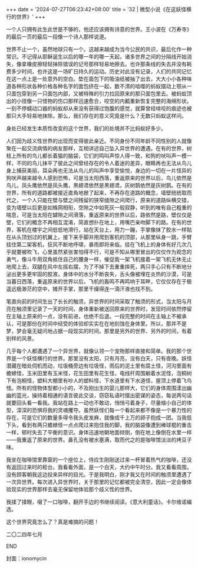 +++
date = '2024-07-27T06:23:42+08:00'
title = '32 | 微型小说《在这妖怪横行的世界》'
+++

一个人只拥有此生此世是不够的，他还应该拥有诗意的世界。王小波在《万寿寺》的最后一页的最后一段像一个诗人那样说道。

世界不止一个，虽然地球只有一个。这越来越成为当今公民的共识，最后化作一种常识。不记得从耶稣诞生以后的哪一年的哪一天起，诸多世界之间的分隔线开始消失，像拿橡皮擦轻轻抹除错误的记号那样轻易地擦去。也许那条线的失去并没有耗费多少时间，也许这是一场旷日持久的运动。历史对此没有记录，人们的共同记忆在这一点上是一处意外的空白。垫在面包下的吸油纸被抽了出去，大大小小各种味道各种形状各种价格各种名字的面包挤在一起，数不清的啮噬的蚂蚁摆动上颚从一只面包穿到另一只面包内部，又被特殊的引力拉回原来的那只面包里去。被蚂蚁顶出的小径像一只怪物的伤口那样迅速愈合，咬空的内瓤重新恢复完整的海绵形状。一刻不停蠕动口器的蚂蚁却从来没有获得过饱腹的感觉，就算曾经啃咬的痕迹也被那只大手轻易地抹除。那么，我们存在的意义究竟是什么？无数只蚂蚁这样问。

身处已经发生本质性改变的这个世界，我们的处境并不比蚂蚁好多少。

人们因为歧义性世界的出现而变得彼此亲近。不同身份不同年龄不同性别的人就像聚在一起交流病情的病友那样，互相讲述自己坠入异世界的遭遇。在有的世界，树枝上所有的鸟儿都长着猫的脑袋，它们的鸣叫声惊人得一致，和狗的吠叫声一模一样，不同的鸟儿抹平了彼此之间曾经存在的令人着迷的差异，眼睛再也无法从鸟儿身上捕获美丽，耳朵再也无法从鸟儿的叫声中享受愉悦，身边的一切在一片怪异的狗吠声越来越令人感到恐怖，可是当太阳西落，重返原来的世界以后，鸟儿依然是鸟儿，凤头鹰依然是凤头鹰，黑翅鸢依然是黑翅鸢，灰树鹊依然是灰树鹊。在有的世界，所有的道路都被接近直角地掀了起来，不再存在道路的概念，墙壁统统取而代之，一个人只能在壁与壁之间残留的狭窄缝隙之间爬行，原来的道路纵横交错，变为墙壁以后更是如蛛网相衔，空隙之中如死灰一般寂静，听到的唯有自己粗重的喘息，可是当太阳在罅隙之间滑落，重返原来的世界以后，路依然是路，壁仅仅是壁，它们的概念不再相互混淆，简直想扑在地上，用嘴巴亲吻脚下的路。在有的世界，客机在楼宇之间低低地滑行，站在天台上，用力一蹦，手掌像抹了胶水一样贴在从头顶划过的机翼上，接下来手脚并用爬到客机的顶部，从那里纵身一跳，手臂挂住第二架客机，狂风不断地呼啸，暴雨即将来临，挂在飞机上的身体有好几次几乎就要被吹飞，心里虽然紧张害怕得不行，可是不知从哪里冒出的仅仅作为观念的勇气，像斗牛用双角抵住自己的腰身一样，催促我一架飞机接着一架飞机无休无止地爬上去，双腿在风中左摇右摆，为了不掉下去重重摔死，两只手心只有不断地分泌出更多更牢固的胶液，身体中的水分不断丧失，舌头像被埋在炎热的沙漠，可是当暮日西落，重返原来的世界以后，飞机的轰鸣不再鸣响于耳畔，它仅仅存在于极遥远极渺茫的空中，摊开手掌，那里干燥得连一滴汗液也找不到。

笔直向前的时间生出了长长的触须，异世界的时间采取了触须的形式，当太阳与月亮在触须里记录了一天的时间，身体重新被送回原来的世界时，发现时间依然停留在主轴上原来的一点，没有前进，也绝不后退。一段完整的时间在主轴上不被承认，可是那份在时间中经受的体验却实实在在地刻蚀在身体里。所以，那并不是梦，梦会毫无疑问地占据一段现实的时间。那里是另外的世界、另外的时间，有着别样的风景。

几乎每个人都遭遇了一个异世界，就像认领一个宠物那样直接和简单。我的那个世界是一个妖怪横行的世界。那里没有太阳，只有月亮，没有白天，只有夜晚。妖怪潜藏在暗处伺机而动，垃圾桶旁边有垃圾怪，雨后的泥土里有腐土怪，河沟里面有蟾蜍怪，玉米田里有玉米怪，花生田里有花生怪，电线杆周围躺着水泥怪，泡桐树下有泡桐怪，塑料大棚里有吵人的塑料怪，下水道里有下水道怪，屋顶上停着飞鸟怪。所有的怪物体型都小小的，不及刚出生的婴儿那样大，它们的身体周围漾出幽幽的蓝光，操持着相通的语言彼此交谈，窃窃私语时摆出密谋的姿态，每说两句话就要回头看一看我。我站在路上一动也不敢动，悄悄弓着身子，尽量缩小自己的体型，深深的恐惧将我的灵魂攫夺。虽然妖怪们每一个看起来都不像是一个暴力性的存在，可是它们的数量多得令我头皮发麻，就像成千上万的卵子抱成一团。当我低下头，看到有两只蟾蜍怪一点点爬过来抱住我的脚，我的脑袋像遭到棒球棍的重击一样，顿时失去了平衡的意识。身体迅速地朝地面倾倒，倒在地上像倒在水里一样——我重返了原来的世界。鼻孔没有被水塞满，取而代之的是咖啡馆淡淡的烤豆子味。

我坐在咖啡馆里靠窗的一个座位上，侍应生刚刚送过来一杯冒着热气的咖啡，还没有返回过来时的柜台。我看看外面，是一个白天，大约中午时分。我又看看周围，没有顾客朝我这边投来异样的目光。于是我明白，刚才我又在时间的触须里遭遇了一次异世界。每次进入异世界时，关于那里的记忆都被完全清空，因此一定会像体验现实的世界那样去毫无保留地体验那个歧义性的世界。

我揉了揉眼，啜了一口咖啡，翻开手边的书继续阅读。《意大利童话》。卡尔维诺编选。

这个世界究竟怎么了？真是难搞的问题！

二〇二四年七月

END

封面：ionomycin



